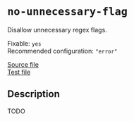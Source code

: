 # `no-unnecessary-flag`

Disallow unnecessary regex flags.

Fixable: `yes` <br> Recommended configuration: `"error"`

[Source file](https://github.com/RunDevelopment/eslint-plugin-clean-regex/blob/master/lib/rules/no-unnecessary-flag.js) <br> [Test file](https://github.com/RunDevelopment/eslint-plugin-clean-regex/blob/master/test/lib/rules/no-unnecessary-flag.js)


## Description

TODO